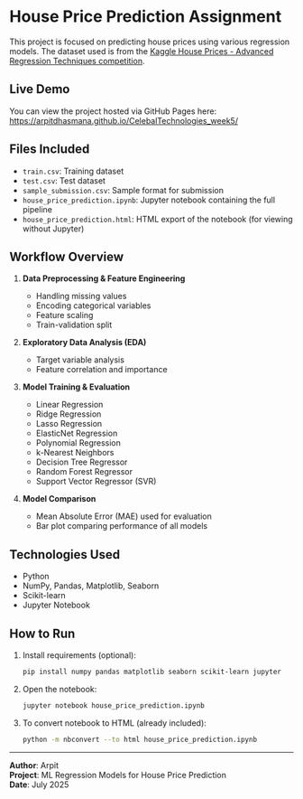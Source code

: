 # House Price Prediction Assignment

This project is focused on predicting house prices using various regression models. The dataset used is from the [Kaggle House Prices - Advanced Regression Techniques competition](https://www.kaggle.com/competitions/house-prices-advanced-regression-techniques/data).

## Live Demo
You can view the project hosted via GitHub Pages here:
https://arpitdhasmana.github.io/CelebalTechnologies_week5/

## Files Included

- `train.csv`: Training dataset
- `test.csv`: Test dataset
- `sample_submission.csv`: Sample format for submission
- `house_price_prediction.ipynb`: Jupyter notebook containing the full pipeline
- `house_price_prediction.html`: HTML export of the notebook (for viewing without Jupyter)

## Workflow Overview

1. **Data Preprocessing & Feature Engineering**
   - Handling missing values
   - Encoding categorical variables
   - Feature scaling
   - Train-validation split

2. **Exploratory Data Analysis (EDA)**
   - Target variable analysis
   - Feature correlation and importance

3. **Model Training & Evaluation**
   - Linear Regression
   - Ridge Regression
   - Lasso Regression
   - ElasticNet Regression
   - Polynomial Regression
   - k-Nearest Neighbors
   - Decision Tree Regressor
   - Random Forest Regressor
   - Support Vector Regressor (SVR)

4. **Model Comparison**
   - Mean Absolute Error (MAE) used for evaluation
   - Bar plot comparing performance of all models

## Technologies Used

- Python
- NumPy, Pandas, Matplotlib, Seaborn
- Scikit-learn
- Jupyter Notebook

## How to Run

1. Install requirements (optional):
    ```bash
    pip install numpy pandas matplotlib seaborn scikit-learn jupyter
    ```

2. Open the notebook:
    ```bash
    jupyter notebook house_price_prediction.ipynb
    ```

3. To convert notebook to HTML (already included):
    ```bash
    python -m nbconvert --to html house_price_prediction.ipynb
    ```

---

**Author**: Arpit  
**Project**: ML Regression Models for House Price Prediction  
**Date**: July 2025
